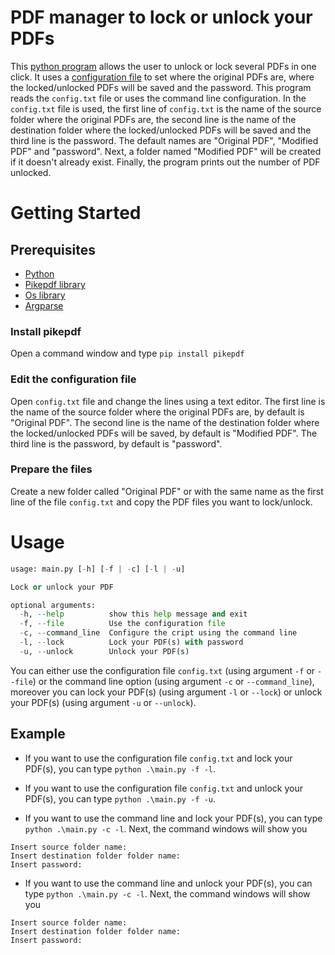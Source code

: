 # PDF manager to lock or unlock your PDFs

This [python program](https://github.com/MatteoOrlandini/PDF-Manager/blob/master/main.py) allows the user to unlock or lock several PDFs in one click. It uses a [configuration file](https://github.com/MatteoOrlandini/PDF-Manager/blob/master/config.txt) to set where the original PDFs are, where the locked/unlocked PDFs will be saved and the password. This program reads the `config.txt` file or uses the command line configuration. In the `config.txt` file is used, the first line of `config.txt` is the name of the source folder where the original PDFs are, the second line is the name of the destination folder where the locked/unlocked PDFs will be saved and the third line is the password. The default names are "Original PDF", "Modified PDF" and "password". Next, a folder named "Modified PDF" will be created if it doesn't already exist. Finally, the program prints out the number of PDF unlocked.

# Getting Started
## Prerequisites

* [Python](https://www.python.org/) 
* [Pikepdf library](https://pypi.org/project/pikepdf/)
* [Os library](https://docs.python.org/3/library/os.html)
* [Argparse](https://docs.python.org/3/library/argparse.html)

### Install pikepdf

Open a command window and type `pip install pikepdf`

### Edit the configuration file

Open `config.txt` file and change the lines using a text editor. The first line is the name of the source folder where the original PDFs are, by default is "Original PDF". The second line is the name of the destination folder where the locked/unlocked PDFs will be saved, by default is "Modified PDF". The third line is the password, by default is "password".

### Prepare the files

Create a new folder called "Original PDF" or with the same name as the first line of the file `config.txt` and copy the PDF files you want to lock/unlock.

# Usage
```python .\main.py -h
usage: main.py [-h] [-f | -c] [-l | -u]

Lock or unlock your PDF

optional arguments:
  -h, --help          show this help message and exit
  -f, --file          Use the configuration file
  -c, --command_line  Configure the cript using the command line
  -l, --lock          Lock your PDF(s) with password
  -u, --unlock        Unlock your PDF(s)
```

You can either use the configuration file `config.txt` (using argument `-f` or `--file`) or the command line option (using argument `-c` or `--command_line`), moreover you can lock your PDF(s) (using argument `-l` or `--lock`) or unlock your PDF(s) (using argument `-u` or `--unlock`).

## Example

* If you want to use the configuration file `config.txt` and lock your PDF(s), you can type `python .\main.py -f -l`.

* If you want to use the configuration file `config.txt` and unlock your PDF(s), you can type `python .\main.py -f -u`.

* If you want to use the command line and lock your PDF(s), you can type `python .\main.py -c -l`. Next, the command windows will show you 
```
Insert source folder name:
Insert destination folder folder name:
Insert password:
```

* If you want to use the command line and unlock your PDF(s), you can type `python .\main.py -c -l`. Next, the command windows will show you 
```
Insert source folder name:
Insert destination folder folder name:
Insert password:
```